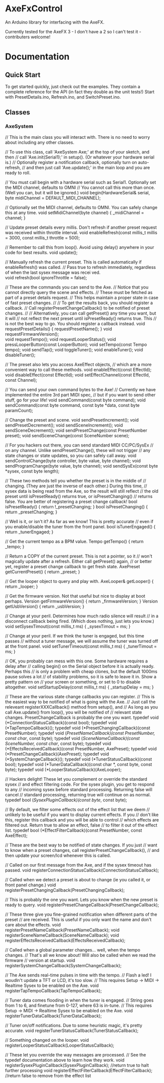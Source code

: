 # AxeFxControl

An Arduino library for interfacing with the AxeFX. 

Currently tested for the AxeFX 3 - I don't have a 2 so I can't test it - contributers welcome!

# Documentation

## Quick Start

To get started quickly, just check out the examples. They contain a complete reference for the API (in fact they double as the unit tests!) Start with PresetDetails.ino, Refresh.ino, and SwitchPreset.ino.

## Classes

### AxeSystem

// This is the main class you will interact with. There is no need to worry about including any other classes.

// To use this class, call 'AxeSystem Axe;' at the top of your sketch, and then
// call 'Axe.init(Serial1);' in setup(). (Or whatever your hardware serial is.)
// Optionally register a notification callback, optionally turn on auto-refresh, 
// and then just call 'Axe.update();' in the main loop and you are ready to roll.

// You must call begin with a hardware serial such as Serial1. Optionally set the MIDI channel, defaults to OMNI
// You cannot call this more than once. (Well you can, but it will be ignored.)
void begin(HardwareSerial& serial, byte midiChannel = DEFAULT_MIDI_CHANNEL);

// Optionally set the MIDI channel, defaults to OMNI. You can safely change this at any time.
void setMidiChannel(byte channel) { _midiChannel = channel; }		

// Update preset details every millis. Don't refresh if another preset request was received within throttle interval.
void enableRefresh(const millis_t millis = 3000, const millis_t throttle = 500);

// Remember to call this from loop(). Avoid using delay() anywhere in your code for best results.
void update();

// Manually refresh the current preset. This is called automatically if enableRefresh() was called. 
// Pass true to refresh immediately, regardless of when the last sysex message was recei ved.   
void refresh(bool ignoreThrottle = false);

// These are the commands you can send to the Axe.
// Notice that you cannot directly query the scene and effects. 
// These must be fetched as part of a preset details request.
// This helps maintain a proper state in case of fast preset changes.
//
// To get the results back, you should register a callback.
// Call registerPresetChangeCallback() to be notified of preset changes.
//
// Alternatively, you can call getPreset() any time you want, but it will
// not reflect the next preset until isPresetReady() returns true. This
// is not the best way to go. You should register a callback instead.
void requestPresetDetails() { requestPresetName(); }
void requestFirmwareVersion();		
void requestTempo();
void requestLooperStatus();
void pressLooperButton(const LooperButton);
void setTempo(const Tempo tempo);
void sendTap();
void toggleTuner();
void enableTuner();
void disableTuner();

// The preset also lets you access AxeEffect objects, 
// which are a more convenient way to call these methods.
void enableEffect(const EffectId);
void disableEffect(const EffectId);
void setEffectChannel(const EffectId, const Channel);

// You can send your own command bytes to the Axe!
// Currently we have implemented the entire 3rd part MIDI spec,
// but if you want to send other stuff, go for your life!
void sendCommand(const byte command);
void sendCommand(const byte command, const byte *data, const byte paramCount);

// Change the preset and scene.
void sendPresetIncrement();
void sendPresetDecrement();
void sendSceneIncrement();
void sendSceneDecrement();
void sendPresetChange(const PresetNumber preset);
void sendSceneChange(const SceneNumber scene);

// For you hackers out there, you can send standard MIDI CC/PC/SysEx
// on any channel. Unlike sendPresetChange(), these will not trigger
// any state changes or state updates, so you can safely call away.
void sendControlChange(byte controller, byte value, byte channel);
void sendProgramChange(byte value, byte channel);
void sendSysEx(const byte *sysex, const byte length);

// These two methods tell you whether the preset is in the middle of
// changing. (They are just the inverse of each other.) During this time, 
// sysex data is being read from the Axe, so the result will still reflect
// the old preset until isPresetReady() returns true, or isPresetChanging()
// returns false. You are better of registering a preset change callback!
bool isPresetReady() { return !_presetChanging; }
bool isPresetChanging() { return _presetChanging; }

// Well is it, or isn't it? As far as we know! This is pretty accurate
// even if you enable/disable the tuner from the front panel.
bool isTunerEngaged() { return _tunerEngaged; }

// Get the current tempo as a BPM value.
Tempo getTempo() { return _tempo; }

// Return a COPY of the current preset. This is not a pointer, so it
// won't magically update after a refresh. Either call getPreset() again,
// or better yet, register a preset change callback to get fresh state.
AxePreset getCurrentPreset() { return _preset; }

// Get the looper object to query and play with. 
AxeLooper& getLooper() { return _looper; }

// Get the firmware version. Not that useful but nice to display at boot perhaps.
Version getFirmwareVersion() { return _firmwareVersion; }
Version getUsbVersion() { return _usbVersion; }

// Change at your peril. Determines how much radio silence will result 
// in a disconnect callback being fired. (Which does nothing, just lets you know.)
void setSysexTimout(const millis_t ms) { _sysexTimout = ms; }

// Change at your peril. If we think the tuner is engaged, but this time passes
// without a tuner message, we will assume the tuner was turned off at the front panel.
void setTunerTimeout(const millis_t ms) { _tunerTimout = ms; }

// OK, you probably can mess with this one. Some hardware requires a delay after 
// calling begin() on the Serial object before it is actually ready. Perhaps this
// is only a problem with cheap clones, but the default 1000ms pause solves a lot
// of stability problems, so it is safe to leave it in. Show a pretty pattern on 
// your screen or something, or set to 0 to disable altogether.
void setStartupDelay(const millis_t ms) { _startupDelay = ms; }

// These are the various state change callbacks you can register.
// This is the easiest way to be notified of what is going with the Axe.
// Just call the releveant registerXXXCallback() method from setup(), and
// As long as you call Axe.update() from loop(), you will be notified of 
// relevant state changes. PresetChangeCallback is probably the one you want.
typedef void (*ConnectionStatusCallback)(const bool);
typedef void (*TapTempoCallback)();
typedef void (*PresetChangingCallback)(const PresetNumber);
typedef void (*PresetNameCallback)(const PresetNumber, const char*, const byte);
typedef void (*SceneNameCallback)(const SceneNumber, const char*, const byte);
typedef void (*EffectsReceivedCallback)(const PresetNumber, AxePreset);
typedef void (*PresetChangeCallback)(AxePreset);
typedef void (*SystemChangeCallback)();
typedef void (*TunerStatusCallback)(const bool);
typedef void (*TunerDataCallback)(const char *, const byte, const byte);
typedef void (*LooperStatusCallback)(AxeLooper);

// Hackers delight! These let you complement or override the standard sysex
// and effect filtering code. For the sysex plugin, you get to respond to any
// incoming sysex before standard processing. Returning false will cancel
// standard processing, returning true will continue on as normal.
typedef bool (*SysexPluginCallback)(const byte*, const byte);

// By default, we filter some effects out of the effect list that we deem 
// unlikely to be useful if you want to display current effects. If you 
// don't like this, register this callback and you will be able to control
// which effects are filtered out. Return true to allow an effect, false
// to filter it out of the effect list.
typedef bool (*EffectFilterCallback)(const PresetNumber, const AxeEffect);

// These are the best way to be notified of state changes. If you just
// want to know when a preset changes, call registerPresetChangeCallback(),
// and then update your screen/lcd whenever this is called.

// Called on our first message from the Axe, and if the sysex timeout has passed.
void registerConnectionStatusCallback(ConnectionStatusCallback);

// Called when we detect a preset is about to change (ie you called it, or front panel change.)
void registerPresetChangingCallback(PresetChangingCallback);

// This is probably the one you want. Lets you know when the new preset is ready to query.
void registerPresetChangeCallback(PresetChangeCallback);

// These three give you fine-grained notification when different parts of the preset
// are received. This is useful if you only want the name and don't care about the effects.
void registerPresetNameCallback(PresetNameCallback);
void registerSceneNameCallback(SceneNameCallback);
void registerEffectsReceivedCallback(EffectsReceivedCallback); 

// Called when a global parameter changes... well, when the tempo changes. 
// That's all we know about! Will also be called when we read the firmware 
// version at startup.
void registerSystemChangeCallback(SystemChangeCallback);

// The Axe sends real-time pulses in time with the tempo. 
// Flash a led! I woudln't update a TFT or LCD, it's too slow.
// This requires Setup -> MIDI -> Realtime Sysex to be enabled on the Axe.
void registerTapTempoCallback(TapTempoCallback);

// Tuner data comes flooding in when the tuner is engaged.
// String goes from 1 to 6, and finetune from 0-127, where 63 is in-tune.
// This requires Setup -> MIDI -> Realtime Sysex to be enabled on the Axe.
void registerTunerDataCallback(TunerDataCallback);

// Tuner on/off notifications. Due to some heuristic magic, it's pretty accurate.
void registerTunerStatusCallback(TunerStatusCallback);

// Something changed on the looper.
void registerLooperStatusCallback(LooperStatusCallback);

// These let you override the way messages are processed. 
// See the typedef documentation above to learn how they work.
void registerSysexPluginCallback(SysexPluginCallback); //return true to halt further processing
void registerEffectFilterCallback(EffectFilterCallback); //return false to remove from the effect list

